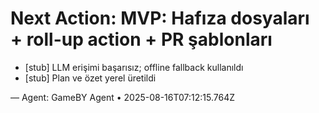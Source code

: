 # Next Action: MVP: Hafıza dosyaları + roll-up action + PR şablonları

- [stub] LLM erişimi başarısız; offline fallback kullanıldı
- [stub] Plan ve özet yerel üretildi

— Agent: GameBY Agent • 2025-08-16T07:12:15.764Z
